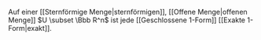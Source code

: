 Auf einer [[Sternförmige Menge|sternförmigen]], [[Offene Menge|offenen Menge]] $U \subset \Bbb R^n$ ist jede [[Geschlossene 1-Form]] [[Exakte 1-Form|exakt]].